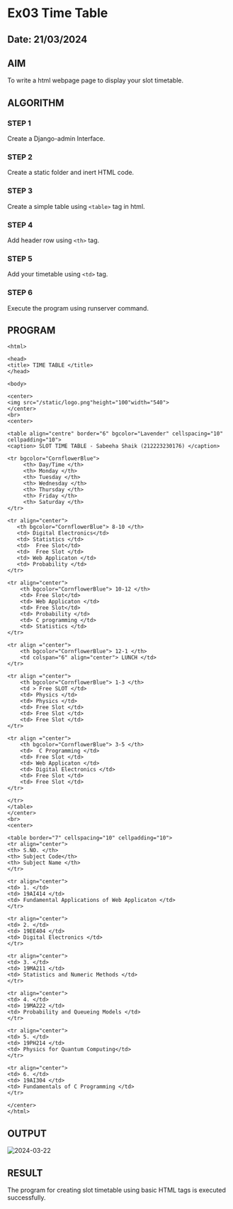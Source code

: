# Ex03 Time Table
## Date: 21/03/2024

## AIM
To write a html webpage page to display your slot timetable.

## ALGORITHM
### STEP 1
Create a Django-admin Interface.

### STEP 2
Create a static folder and inert HTML code.

### STEP 3
Create a simple table using ```<table>``` tag in html.

### STEP 4
Add header row using ```<th>``` tag.

### STEP 5
Add your timetable using ```<td>``` tag.

### STEP 6
Execute the program using runserver command.

## PROGRAM
```
<html>

<head>
<title> TIME TABLE </title>   
</head>

<body>

<center>
<img src="/static/logo.png"height="100"width="540">
</center>
<br>
<center>

<table align="centre" border="6" bgcolor="Lavender" cellspacing="10" cellpadding="10">
<caption> SLOT TIME TABLE - Sabeeha Shaik (212223230176) </caption>

<tr bgcolor="CornflowerBlue">
     <th> Day/Time </th>
     <th> Monday </th>
     <th> Tuesday </th>
     <th> Wednesday </th>
     <th> Thursday </th>
     <th> Friday </th> 
     <th> Saturday </th>
</tr>

<tr align="center">
   <th bgcolor="CornflowerBlue"> 8-10 </th>
   <td> Digital Electronics</td>
   <td> Statistics </td>
   <td>  Free Slot</td>
   <td>  Free Slot </td>
   <td> Web Applicaton </td>
   <td> Probability </td>
</tr>

<tr align="center">
    <th bgcolor="CornflowerBlue"> 10-12 </th>
    <td> Free Slot</td>
    <td> Web Applicaton </td>
    <td> Free Slot</td>
    <td> Probability </td>
    <td> C programming </td>
    <td> Statistics </td>
</tr>

<tr align ="center">
    <th bgcolor="CornflowerBlue"> 12-1 </th>
    <td colspan="6" align="center"> LUNCH </td>
</tr>

<tr align ="center">
    <th bgcolor="CornflowerBlue"> 1-3 </th>
    <td > Free SLOT </td>
    <td> Physics </td>
    <td> Physics </td>
    <td> Free Slot </td>
    <td> Free Slot </td>
    <td> Free Slot </td>
</tr>

<tr align ="center">
    <th bgcolor="CornflowerBlue"> 3-5 </th>
    <td>  C Programming </td>
    <td> Free Slot </td>
    <td> Web Applicaton </td>
    <td> Digital Electronics </td>
    <td> Free Slot </td>
    <td> Free Slot </td>
</tr>

</tr>
</table>
</center>
<br>
<center>

<table border="7" cellspacing="10" cellpadding="10">
<tr align="center">
<th> S.NO. </th>
<th> Subject Code</th>
<th> Subject Name </th>
</tr>

<tr align="center">
<td> 1. </td>
<td> 19AI414 </td>
<td> Fundamental Applications of Web Applicaton </td>
</tr>

<tr align="center">
<td> 2. </td>
<td> 19EE404 </td>
<td> Digital Electronics </td>
</tr>

<tr align="center">
<td> 3. </td>
<td> 19MA211 </td>
<td> Statistics and Numeric Methods </td>
</tr>

<tr align="center">
<td> 4. </td>
<td> 19MA222 </td>
<td> Probability and Queueing Models </td>
</tr>

<tr align="center">
<td> 5. </td>
<td> 19PH214 </td>
<td> Physics for Quantum Computing</td>
</tr>

<tr align="center">
<td> 6. </td>
<td> 19AI304 </td>
<td> Fundamentals of C Programming </td>
</tr>

</center>
</html>
```



## OUTPUT
![2024-03-22](https://github.com/Sabeeha23/slot/assets/150231876/59cbdefe-0afe-4fbd-8cee-b2daba8258a7)



## RESULT
The program for creating slot timetable using basic HTML tags is executed successfully.
